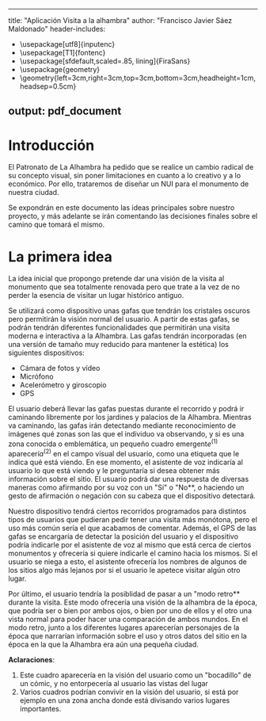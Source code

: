 
---
title: "Aplicación Visita a la alhambra"
author: "Francisco Javier Sáez Maldonado"
header-includes:
  -  \usepackage[utf8]{inputenc}
  -  \usepackage[T1]{fontenc}
  -  \usepackage[sfdefault,scaled=.85, lining]{FiraSans}
  -  \usepackage{geometry}
  -  \geometry{left=3cm,right=3cm,top=3cm,bottom=3cm,headheight=1cm,headsep=0.5cm}

output:
    pdf_document
---


# Introducción

El Patronato de La Alhambra ha pedido que se realice un cambio radical de su concepto visual, sin poner limitaciones en cuanto a lo creativo y a lo económico. Por ello, trataremos de diseñar un NUI para el monumento de nuestra ciudad.

Se expondrán en este documento las ideas principales sobre nuestro proyecto, y más adelante se irán comentando las decisiones finales sobre el camino que tomará el mismo.

# La primera idea

La idea inicial que propongo pretende dar una visión de la visita al monumento que sea totalmente renovada pero que trate a la vez de no perder la esencia de visitar un lugar histórico antiguo.

Se utilizará como dispositivo unas gafas que tendrán los cristales oscuros pero permitirán la visión normal del usuario. A partir de estas gafas, se podrán tendrán diferentes funcionalidades que permitirán una visita moderna e interactiva a la Alhambra. Las gafas tendrán incorporadas (en una versión de tamaño muy reducido para mantener la estética) los siguientes dispositivos:

- Cámara de fotos y vídeo
- Micrófono
- Acelerómetro y giroscopio
- GPS


El usuario deberá llevar las gafas puestas durante el recorrido y podrá ir caminando libremente por los jardines y palacios de la Alhambra. Mientras va caminando, las gafas irán detectando mediante reconocimiento de imágenes qué zonas son las que el individuo va observando, y si es una zona conocida o emblemática, un pequeño cuadro emergent$e^{(1)}$ aparecerí$a^{(2)}$ en el campo visual del usuario, como una etiqueta que le indica qué está viendo. En ese momento, el asistente de voz indicaría al usuario lo que está viendo y le preguntaría si desea obtener más información sobre el sitio. El usuario podrá dar una respuesta de diversas maneras como afirmando por su voz con un "Sí" o "No**, o haciendo un gesto de afirmación o negación con su cabeza que el dispositivo detectará.

Nuestro dispositivo tendrá ciertos recorridos programados para distintos tipos de usuarios que pudieran pedir tener una visita más monótona, pero el uso más común sería el que acabamos de comentar. Además, el GPS de las gafas se encargaría de detectar la posición del usuario y el dispositivo podría indicarle por el asistente de voz al mismo que está cerca de ciertos monumentos y ofrecería si quiere indicarle el camino hacia los mismos. Si el usuario se niega a esto, el asistente ofrecería los nombres de algunos de los sitios algo más lejanos por si el usuario le apetece visitar algún otro lugar.

Por último, el usuario tendría la posiblidad de pasar a un "modo retro** durante la visita. Este modo ofrecería una visión de la alhambra de la época, que podría ser o bien por ambos ojos, o bien por uno de ellos y el otro una vista normal para poder hacer una comparación de ambos mundos. En el modo retro, junto a los diferentes lugares aparecerían personajes de la época que narrarían información sobre el uso y otros datos del sitio en la época en la que la Alhambra era aún una pequeña ciudad.


**Aclaraciones**:
1. Este cuadro aparecería en la visión del usuario como un "bocadillo" de un cómic, y no entorpecería al usuario las vistas del lugar
2. Varios cuadros podrían convivir en la visión del usuario, si está por ejemplo en una zona ancha donde está divisando varios lugares importantes.
